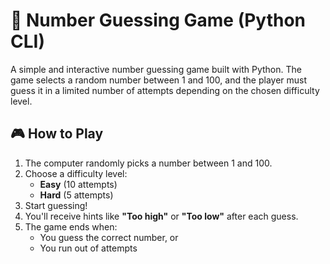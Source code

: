 # 🔢 Number Guessing Game (Python CLI)

A simple and interactive number guessing game built with Python. The game selects a random number between 1 and 100, and the player must guess it in a limited number of attempts depending on the chosen difficulty level.

## 🎮 How to Play

1. The computer randomly picks a number between 1 and 100.
2. Choose a difficulty level: 
   - **Easy** (10 attempts)
   - **Hard** (5 attempts)
3. Start guessing!
4. You'll receive hints like **"Too high"** or **"Too low"** after each guess.
5. The game ends when:
   - You guess the correct number, or
   - You run out of attempts
